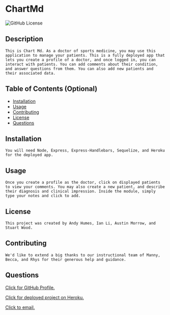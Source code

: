 # ChartMd
  ![GitHub License](https://img.shields.io/badge/license-humesandrew-blue.svg)
  ## Description
    This is Chart Md. As a doctor of sports medicine, you may use this application to manage your patients. This is a fully deployed app that lets you create a profile of a doctor, and once logged in, you can interact with patients. You can add comments about their condition, and answer questions from them. You can also add new patients and their associated data. 

  ## Table of Contents (Optional)
  - [Installation](#installation)
  - [Usage](#usage)
  - [Contributing](#contributing)
  - [License](#license)
  - [Questions](#questions)

  ## Installation
    You will need Node, Express, Express-Handlebars, Sequelize, and Heroku for the deployed app.

  ## Usage
    Once you create a profile as the doctor, click on displayed patients to view your comments. You may also create a new patient, and describe their diagnosis and clinical impression. Inside the module, simply type your notes and click to add. 

  ## License
    This project was created by Andy Humes, Ian Li, Austin Morrow, and Stuart Wood.

  ## Contributing
    We'd like to extend a big thanks to our instructional team of Manny, Becca, and Rhys for their generous help and guidance. 

  ## Questions
  [Click for GitHub Profile.](https://github.com/stuartwood2010/chartMd_app)

  [Click for deployed project on Heroku.](https://chartmd.herokuapp.com/)

  [Click to email.](mailto:humes.andrew@gmail.com)
